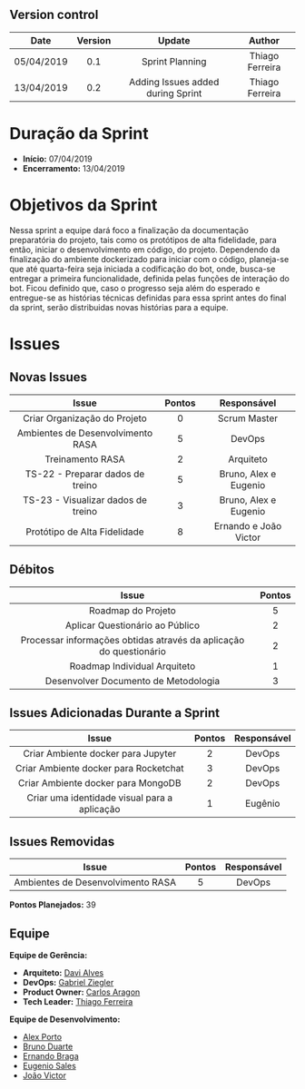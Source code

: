 ## Version control

|Date|Version|Update|Author|
|:--:|:----:|:-------:|:---:|
|05/04/2019|0.1|Sprint Planning|Thiago Ferreira|
|13/04/2019|0.2|Adding Issues added during Sprint|Thiago Ferreira|

# Duração da Sprint

* <b>Início:</b> 07/04/2019
* <b>Encerramento:</b> 13/04/2019

# Objetivos da Sprint
Nessa sprint a equipe dará foco a finalização da documentação preparatória do projeto, tais como os protótipos de alta fidelidade, para então, iniciar o desenvolvimento em código, do projeto. Dependendo da finalização do ambiente dockerizado para iniciar com o código, planeja-se que até quarta-feira seja iniciada a codificação do bot, onde, busca-se entregar a primeira funcionalidade, definida pelas funções de interação do bot. Ficou definido que, caso o progresso seja além do esperado e entregue-se as histórias técnicas definidas para essa sprint antes do final da sprint, serão distribuidas novas histórias para a equipe.

# Issues

## Novas Issues
|Issue|Pontos|Responsável|
|:--:|:-------:|:--:|
|Criar Organização do Projeto|0|Scrum Master|
|Ambientes de Desenvolvimento RASA|5|DevOps|
|Treinamento RASA|2|Arquiteto|
|TS-22 - Preparar dados de treino|5|Bruno, Alex e Eugenio|
|TS-23 - Visualizar dados de treino|3|Bruno, Alex e Eugenio|
|Protótipo de Alta Fidelidade|8|Ernando e João Victor|

## Débitos
|Issue|Pontos|
|:--:|:-------:|
|Roadmap do Projeto|5|Tech Lead e Product Owner|
|Aplicar Questionário ao Público|2|Product Owner|
|Processar informações obtidas através da aplicação do questionário|2|Product Owner|
|Roadmap Individual Arquiteto|1|Arquiteto|
|Desenvolver Documento de Metodologia|3|Tech Lead|

## Issues Adicionadas Durante a Sprint
|Issue|Pontos|Responsável|
|:--:|:-------:|:--:|
|Criar Ambiente docker para Jupyter|2|DevOps|
|Criar Ambiente docker para Rocketchat|3|DevOps|
|Criar Ambiente docker para MongoDB|2|DevOps|
|Criar uma identidade visual para a aplicação|1|Eugênio|Entregue|


## Issues Removidas
|Issue|Pontos|Responsável|
|:--:|:-------:|:--:|
|Ambientes de Desenvolvimento RASA|5|DevOps|

**Pontos Planejados:** 39

## Equipe
**Equipe de Gerência:**
* **Arquiteto:** [Davi Alves](https://github.com/davialvb)  
* **DevOps:** [Gabriel Ziegler](https://github.com/gabrielziegler3) <br>
* **Product Owner:** [Carlos Aragon](https://github.com/carlosaragon) <br>
* **Tech Leader:** [Thiago Ferreira](https://github.com/thiagoiferreira)

**Equipe de Desenvolvimento:** 
- [Alex Porto](https://github.com/alexportof)
- [Bruno Duarte](https://github.com/Mexazonic)
- [Ernando Braga](https://github.com/ZarathosDeath)
- [Eugenio Sales](https://github.com/Eugeniosales)
- [João Victor](https://github.com/joao15victor08)